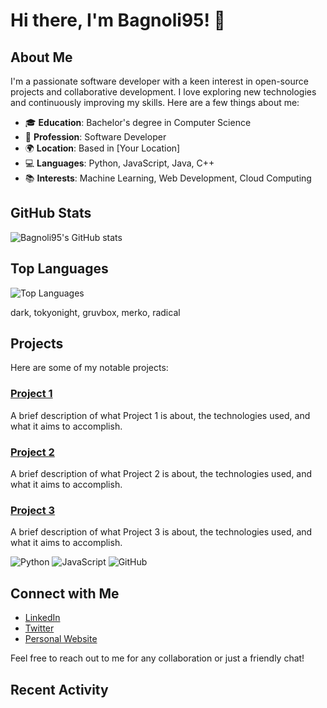 # Hi there, I'm Bagnoli95! 👋

## About Me
I'm a passionate software developer with a keen interest in open-source projects and collaborative development. I love exploring new technologies and continuously improving my skills. Here are a few things about me:

- 🎓 **Education**: Bachelor's degree in Computer Science
- 💼 **Profession**: Software Developer
- 🌍 **Location**: Based in [Your Location]
- 💻 **Languages**: Python, JavaScript, Java, C++
- 📚 **Interests**: Machine Learning, Web Development, Cloud Computing

## GitHub Stats
![Bagnoli95's GitHub stats](https://github-readme-stats.vercel.app/api?username=Bagnoli95&show_icons=true&theme=dark)

## Top Languages
![Top Languages](https://github-readme-stats.vercel.app/api/top-langs/?username=Bagnoli95&layout=compact&theme=radical)

dark, tokyonight, gruvbox, merko, radical

## Projects
Here are some of my notable projects:

### [Project 1](https://github.com/Bagnoli95/project-1)
A brief description of what Project 1 is about, the technologies used, and what it aims to accomplish.

### [Project 2](https://github.com/Bagnoli95/project-2)
A brief description of what Project 2 is about, the technologies used, and what it aims to accomplish.

### [Project 3](https://github.com/Bagnoli95/project-3)
A brief description of what Project 3 is about, the technologies used, and what it aims to accomplish.

![Python](https://img.shields.io/badge/Python-3.9-blue?logo=python&logoColor=white)
![JavaScript](https://img.shields.io/badge/JavaScript-ES6-yellow?logo=javascript&logoColor=white)
![GitHub](https://img.shields.io/badge/GitHub-Profile-black?logo=github&logoColor=white)

## Connect with Me
- [LinkedIn](https://www.linkedin.com/in/Bagnoli95)
- [Twitter](https://twitter.com/Bagnoli95)
- [Personal Website](https://bagnoli95.github.io)

Feel free to reach out to me for any collaboration or just a friendly chat!

## Recent Activity
<!--START_SECTION:activity-->
<!--END_SECTION:activity-->

<!--
**Bagnoli95/Bagnoli95** is a ✨ _special_ ✨ repository because its `README.md` (this file) appears on your GitHub profile.
You can click the Preview link to take a look at your changes.
-->
